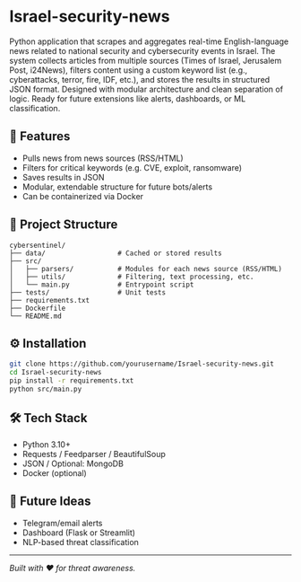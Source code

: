 # Israel-security-news

Python application that scrapes and aggregates real-time English-language news related to national security and cybersecurity events in Israel. The system collects articles from multiple sources (Times of Israel, Jerusalem Post, i24News), filters content using a custom keyword list (e.g., cyberattacks, terror, fire, IDF, etc.), and stores the results in structured JSON format. Designed with modular architecture and clean separation of logic. Ready for future extensions like alerts, dashboards, or ML classification.

## 🚀 Features
- Pulls news from news sources (RSS/HTML)
- Filters for critical keywords (e.g. CVE, exploit, ransomware)
- Saves results in JSON
- Modular, extendable structure for future bots/alerts
- Can be containerized via Docker

## 📂 Project Structure
```
cybersentinel/
├── data/                  # Cached or stored results
├── src/
│   ├── parsers/           # Modules for each news source (RSS/HTML)
│   ├── utils/             # Filtering, text processing, etc.
│   └── main.py            # Entrypoint script
├── tests/                 # Unit tests
├── requirements.txt
├── Dockerfile
└── README.md
```

## ⚙️ Installation
```bash
git clone https://github.com/yourusername/Israel-security-news.git
cd Israel-security-news
pip install -r requirements.txt
python src/main.py
```

## 🛠 Tech Stack
- Python 3.10+
- Requests / Feedparser / BeautifulSoup
- JSON / Optional: MongoDB
- Docker (optional)

## 🔮 Future Ideas
- Telegram/email alerts
- Dashboard (Flask or Streamlit)
- NLP-based threat classification

---

*Built with ❤️ for threat awareness.*
